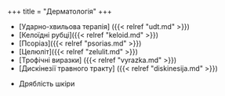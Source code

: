 ﻿+++
title = "Дерматологія"
+++
- [Ударно-хвильова терапія] ({{< relref "udt.md" >}})
- [Келоїдні рубці]({{< relref "keloid.md" >}})
- [Псоріаз]({{< relref "psorias.md" >}})
- [Целюліт]({{< relref "zelulit.md" >}})
- [Трофічні виразки] ({{< relref "vyrazka.md" >}})
- [Дискінезії травного тракту] ({{< relref "diskinesija.md" >}})
<!--more-->
- Дряблість шкіри
